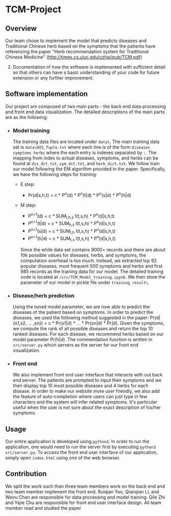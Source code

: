 # TCM-Project

## Overview
Our team chose to implement the model that predicts diseases and Traditional Chinese herb based on the symptoms that the patients have referencing the paper "Herb recommendation system for Traditional Chinese Medicine" (http://times.cs.uiuc.edu/czhai/pub/TCM.pdf)

2) Documentation of how the software is implemented with sufficient detail so that others can have a basic understanding of your code for future extension or any further improvement.
## Software implementation
Our project are composed of two main parts - the back end data processing and front end data visualization. The detailed descriptions of the main parts are as the following:
* ### Model training
   The training data files are located under `data\`. The main training data set is `data\HIS_Tuple.txt` where each line is of the form `diseases symptoms herbs` where the each entry is indexes separated by `:`. The mapping from index to actual diseases, symptoms, and herbs can be found at `dis_dct.txt`, `sym_dct.txt`, and `herb_dict.txt`. We follow train our model following the EM algorithm provided in the paper. Specifically, we have the following steps for training:
   * E step:
      * Pr(d|s,h,t) = c * P<sup>n</sup>(d) * P<sup>n</sup>(t|d) * P<sup>n</sup>(s|d) * P<sup>n</sup>(h|d)
   * M step:
      * P<sup>n+1</sup>(d) = c * SUM<sub>t,h,s</sub> I(t,s,h) * P<sup>n</sup>(d|s,h,t)
      * P<sup>n+1</sup>(t|d) = c * SUM<sub>h,s</sub> I(t,s,h) * P<sup>n</sup>(d|s,h,t)
      * P<sup>n+1</sup>(s|d) = c * SUM<sub>t,h</sub> I(t,s,h) * P<sup>n</sup>(d|s,h,t)
      * P<sup>n+1</sup>(h|d) = c * SUM<sub>t,s</sub> I(t,s,h) * P<sup>n</sup>(d|s,h,t)

      Since the while data set contains 9000+ records and there are about 10k possible values for diseases, herbs, and symptoms, the computation overhead is too much. Instead, we extracted top 92 popular diseases, most frequent 500 symptoms and herbs and first 985 records as the training data for our model. The detailed training code is located at `/src/TCM_Model_training.ipynb`. We then store the parameter of our model in pickle file under `training_result\`.


* ### Disease/herb prediction
   Using the tuned model parameter, we are now able to predict the diseases of the patient based on symptoms. In order to predict the diseases, we used the following method suggested in the paper: Pr(d|{s1,s2, ... ,sn}) = c * Pr(s1|d) * ... * Pr(sn|d) * Pr(d). Given the symptoms, we compute the rank of all possible diseases and return the top 10 ranked diseases. For each disease, we recommend herbs based on our model parameter Pr(h|d). The commendation function is written in `src/server.py` which servers as the server for our front end visualization.

* ### Front end
   We also implement front end user interface that interacts with out back end server. The patients are prompted to input their symptoms and we then display top 10 most possible diseases and 4 herbs for each disease. In order to make our website more user friendly, we also add the feature of auto-completion where users can just type in few characters and the system will infer related symptoms. It's particular useful when the user is not sure about the exact description of his/her symptoms.

## Usage
Our entire application is developed using `python3`. In order to run the application, one would need to run the server first by executing `python3 src/server.py`. To access the front end user interface of our application, simply open `index.html` using one of the web browser.

## Contribution
We split the work such than three team members work on the back end and two team member implement the front end. Ruiqian Yao, Qianqian Li, and Weiru Chen are responsible for data processing and model training. Qile Zhi and Yajie Chu are responsible for front end user interface design. All team member read and studied the paper
